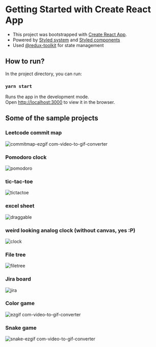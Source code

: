 # Getting Started with Create React App

- This project was bootstrapped with [Create React App](https://github.com/facebook/create-react-app).
- Powered by [Styled system](https://github.com/styled-system/styled-system) and [Styled components](https://styled-components.com/)
- Used [@redux-toolkit](https://redux-toolkit.js.org/) for state management

## How to run?

In the project directory, you can run:

### `yarn start`

Runs the app in the development mode.\
Open [http://localhost:3000](http://localhost:3000) to view it in the browser.

## Some of the sample projects

### Leetcode commit map
![commitmap-ezgif com-video-to-gif-converter](https://github.com/user-attachments/assets/175bc5ac-5421-4533-8d16-718a1a66bfa6)

### Pomodoro clock
![pomodoro](https://github.com/user-attachments/assets/2ee8ba3d-3936-4604-9c39-b8e10fde0115)

### tic-tac-toe
![tictactoe](https://github.com/user-attachments/assets/adb85a4c-3352-42d9-97ab-c84b2713ba89)

### excel sheet
![draggable](https://github.com/user-attachments/assets/0e857aa3-689c-47e9-9916-7dbf2c0c6a7a)

### weird looking analog clock (without canvas, yes :P)
![clock](https://github.com/user-attachments/assets/7f82dc3c-6740-4401-9424-8dc638f67d28)

### File tree
![filetree](https://github.com/user-attachments/assets/bdc583b9-bf04-4516-86c3-1d14b2ddf56b)

### Jira board
![jira](https://github.com/user-attachments/assets/dfe9ae13-cc0b-4e99-9b7e-ab02e0b03f7b)

### Color game
![ezgif com-video-to-gif-converter](https://github.com/user-attachments/assets/4807fe56-a9bf-40c8-aa1c-b8cee2d29509)

### Snake game
![snake-ezgif com-video-to-gif-converter](https://github.com/user-attachments/assets/15a02690-28df-4884-acd2-75f553066681)





